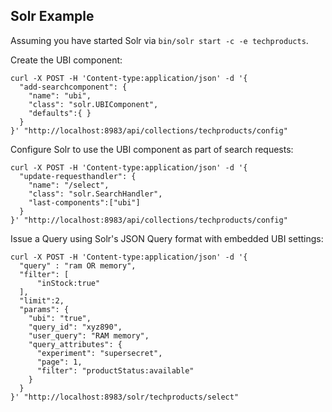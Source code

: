 ## Solr Example

Assuming you have started Solr via `bin/solr start -c -e techproducts`.

Create the UBI component:

```
curl -X POST -H 'Content-type:application/json' -d '{
  "add-searchcomponent": {
    "name": "ubi",
    "class": "solr.UBIComponent",
    "defaults":{ }
  }
}' "http://localhost:8983/api/collections/techproducts/config"
``` 

Configure Solr to use the UBI component as part of search requests:

```
curl -X POST -H 'Content-type:application/json' -d '{
  "update-requesthandler": {
    "name": "/select",
    "class": "solr.SearchHandler",
    "last-components":["ubi"]
  }
}' "http://localhost:8983/api/collections/techproducts/config"
```

Issue a Query using Solr's JSON Query format with embedded UBI settings:
  

```
curl -X POST -H 'Content-type:application/json' -d '{
  "query" : "ram OR memory",
  "filter": [
      "inStock:true"
  ],
  "limit":2,
  "params": {
    "ubi": "true",
    "query_id": "xyz890",
    "user_query": "RAM memory",
    "query_attributes": {
      "experiment": "supersecret",      
      "page": 1,
      "filter": "productStatus:available"
    }            
  }
}' "http://localhost:8983/solr/techproducts/select"
```
